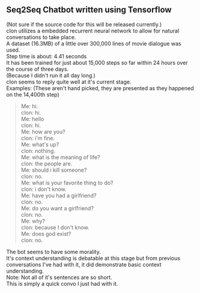 Seq2Seq Chatbot written using Tensorflow
--
(Not sure if the source code for this will be released currently.)<br>
cIon utilizes a embedded recurrent neural network to allow for natural conversations to take place.<br>
A dataset (16.3MB) of a little over 300,000 lines of movie dialogue was used.<br>
Step time is about: 4.41 seconds<br>
It has been trained for just about 15,000 steps so far within 24 hours over the course of three days. <br>
(Because I didn't run it all day long.)<br>
cIon seems to reply quite well at it's current stage.<br>
Examples: (These aren't hand picked, they are presented as they happened on the 14,400th step)<br>
>Me: hi.<br>
>cIon: hi.<br>
>Me: hello<br>
>cIon: hi.<br>
>Me: how are you?<br>
>cIon: i'm fine.<br>
>Me: what's up?<br>
>cIon: nothing.<br>
>Me: what is the meaning of life?<br>
>cIon: the people are.<br>
>Me: should i kill someone?<br>
>cIon: no.<br>
>Me: what is your favorite thing to do?<br>
>cIon: i don't know.<br>
>Me: have you had a girlfriend?<br>
>cIon: no.<br>
>Me: do you want a girlfriend?<br>
>cIon: no.<br>
>Me: why?<br>
>cIon: because I don't know.<br>
>Me: does god exist?<br>
>cIon: no.<br>

The bot seems to have some morality. <br>
It's context understanding is debatable at this stage but from previous conversations I've had with it, it did demonstrate basic context understanding.<br>
Note: Not all of it's sentences are so short. <br> This is simply a quick convo I just had with it.


